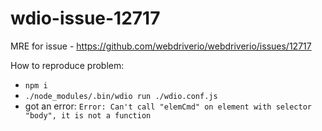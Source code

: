 # wdio-issue-12717
MRE for issue - https://github.com/webdriverio/webdriverio/issues/12717

How to reproduce problem:
- `npm i`
- `./node_modules/.bin/wdio run ./wdio.conf.js`
- got an error: `Error: Can't call "elemCmd" on element with selector "body", it is not a function`
